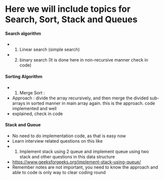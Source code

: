 # Here we will include topics for Search, Sort, Stack and Queues



#### Search algorithm
* 1. Linear search (simple search)
* 2. binary search (It is done here in non-recursive manner check in code)




#### Sorting Algorithm
* 1. Merge Sort : 
* Approach : divide the array recursively, and then merge the divided sub-arrays in sorted manner in main array again. this is the approach. code implemented and well 
* explained, check in code





#### Stack and Queue
* No need to do implementation code, as that is easy now
* Learn interview related questions on this like 
* 1. Implement stack using 2 queue and implement queue using two stack and other questions in this data structure
* https://www.geeksforgeeks.org/implement-stack-using-queue/
* Remember notes are not important, you need to know the approach and able to code is only way to clear coding round